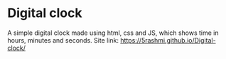 # Digital clock
 A simple digital clock made using html, css and JS, which shows time in hours, minutes and seconds.
Site link: https://5rashmi.github.io/Digital-clock/
